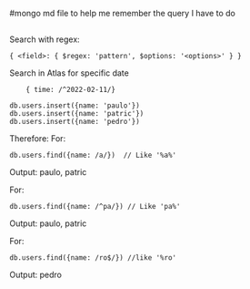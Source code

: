 #mongo md file to help me remember the query I have to do

##
Search with regex:

    { <field>: { $regex: 'pattern', $options: '<options>' } }
Search in Atlas for specific date
    
        { time: /^2022-02-11/}

    db.users.insert({name: 'paulo'})
    db.users.insert({name: 'patric'})
    db.users.insert({name: 'pedro'})

Therefore:
For:

    db.users.find({name: /a/})  // Like '%a%'
Output: paulo, patric

For:

    db.users.find({name: /^pa/}) // Like 'pa%'
Output: paulo, patric

For:

    db.users.find({name: /ro$/}) //like '%ro'
Output: pedro



